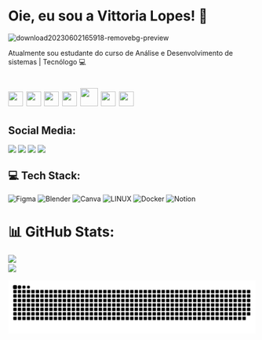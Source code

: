 # Oie, eu sou a Vittoria Lopes! 🐍 
 ![download20230602165918-removebg-preview](https://github.com/Vittoriaalopes/Vittoriaalopes/assets/132390477/955280f8-4c82-48e1-9312-d91889e76bb2)
  
 Atualmente sou estudante do curso de Análise e Desenvolvimento de sistemas | Tecnólogo 💻 <h1> 
<img src="https://cdn.jsdelivr.net/gh/devicons/devicon/icons/python/python-original-wordmark.svg" height="30" width="30" />
<img src="https://cdn.jsdelivr.net/gh/devicons/devicon/icons/c/c-original.svg" height="30" width="30" /> <img src="https://cdn.jsdelivr.net/gh/devicons/devicon/icons/cplusplus/cplusplus-original.svg" height="30" width="30" />  <img src="https://cdn.jsdelivr.net/gh/devicons/devicon/icons/html5/html5-original.svg" height="30" width="30" /> <img src="https://cdn.jsdelivr.net/gh/devicons/devicon/icons/css3/css3-original-wordmark.svg" height="37" width="36" />
<img src="https://cdn.jsdelivr.net/gh/devicons/devicon/icons/java/java-original-wordmark.svg" height="30" width="30" />
<img src="https://cdn.jsdelivr.net/gh/devicons/devicon/icons/javascript/javascript-plain.svg" height="30" width="30" />

## Social Media:
<a href="https://instagram.com/vittoriaalopes" target="_blank"><img src="https://img.shields.io/badge/-Instagram-%23E4405F?style=for-the-badge&logo=instagram&logoColor=white" target="_blank"></a>
<a href="https://discord.gg/wagxzStdcR" target="_blank"><img src="https://img.shields.io/badge/Discord-7289DA?style=for-the-badge&logo=discord&logoColor=white" target="_blank"></a> 
<a href = "mailto:vittoria.amorim24@gmail.com"><img src="https://img.shields.io/badge/-Gmail-%23333?style=for-the-badge&logo=gmail&logoColor=white" target="_blank"></a>
<a href="https://www.linkedin.com/in/vittoria-castro-amorim-lopes-801a1825b/" target="_blank"><img src="https://img.shields.io/badge/-LinkedIn-%230077B5?style=for-the-badge&logo=linkedin&logoColor=white" target="_blank"></a> 
 
 ## 💻 Tech Stack:
  
  ![Figma](https://img.shields.io/badge/Figma-F24E1E?style=for-the-badge&logo=figma&logoColor=white)
  ![Blender](https://img.shields.io/badge/blender-%23F5792A.svg?style=for-the-badge&logo=blender&logoColor=white) 
  ![Canva](https://img.shields.io/badge/Canva-%2300C4CC.svg?style=for-the-badge&logo=Canva&logoColor=white) 
  ![LINUX](https://img.shields.io/badge/Linux-FCC624?style=for-the-badge&logo=linux&logoColor=black) 
  ![Docker](https://img.shields.io/badge/docker-%230db7ed.svg?style=for-the-badge&logo=docker&logoColor=white) 
  ![Notion](https://img.shields.io/badge/Notion-%23000000.svg?style=for-the-badge&logo=notion&logoColor=white) 
 
  # 📊 GitHub Stats:
![](https://github-readme-stats.vercel.app/api?username=Vittoriaalopes&theme=dracula&hide_border=false&include_all_commits=false&count_private=false)<br/>
![](https://github-readme-streak-stats.herokuapp.com/?user=Vittoriaalopes&theme=dracula&hide_border=false)<br/>
  
 ![Snake animation](https://github.com/ellen2121/ellen2121/blob/output/github-contribution-grid-snake.svg)
 
</div>
 

<!---
Vittoriaalopes/Vittoriaalopes is a ✨ special ✨ repository because its `README.md` (this file) appears on your GitHub profile.
You can click the Preview link to take a look at your changes.
--->

